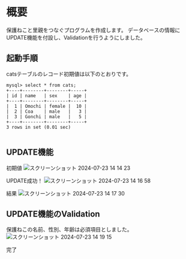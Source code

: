 # 概要

保護ねこと里親をつなぐプログラムを作成します。
データベースの情報にUPDATE機能を付設し、Validationを行うようにしました。

## 起動手順

catsテーブルのレコード初期値は以下のとおりです。

```mysql
mysql> select * from cats;
+----+--------+--------+-----+
| id | name   | sex    | age |
+----+--------+--------+-----+
|  1 | Omochi | female |  10 |
|  2 | Coa    | male   |   3 |
|  3 | Gonchi | male   |   5 |
+----+--------+--------+-----+
3 rows in set (0.01 sec)


```

## UPDATE機能

初期値
![スクリーンショット 2024-07-23 14 14 23](https://github.com/user-attachments/assets/4087d276-e2c1-4bde-9682-4089e9cd145b)


UPDATE成功！
![スクリーンショット 2024-07-23 14 16 58](https://github.com/user-attachments/assets/2db08a46-b1a0-4c19-b04e-26e9ace3d787)


結果
![スクリーンショット 2024-07-23 14 17 30](https://github.com/user-attachments/assets/98240199-de7a-4fcc-b0bf-fc850097034b)


## UPDATE機能のValidation

保護ねこの名前、性別、年齢は必須項目としました。
![スクリーンショット 2024-07-23 14 19 15](https://github.com/user-attachments/assets/e3f9b3ab-c0cf-4507-99e6-4c98bba827dc)

完了
